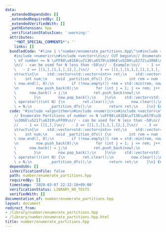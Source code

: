 ```yaml
---
data:
  _extendedDependsOn: []
  _extendedRequiredBy: []
  _extendedVerifiedWith: []
  _pathExtension: hpp
  _verificationStatusIcon: ':warning:'
  attributes:
    '*NOT_SPECIAL_COMMENTS*': ''
    links: []
  bundledCode: "#line 1 \"number/enumerate_partitions.hpp\"\n#include <algorithm>\n\
    #include <numeric>\n#include <vector>\n\n// CUT begin\n// Enumerate Partitions\
    \ of number <= N \uFF08\u81EA\u7136\u6570\u306E\u5206\u5272\u306E\u5217\u6319\uFF09\
    \n// - can be used for N less than ~50\n// - Example:\n//   - 1 => [[1,],]\n//\
    \   - 2 => [[1,],[1,1,],[2,],]\n//   - 3 => [[1,],[1,1,],[1,1,1,],[2,],[2,1,],[3,],]\n\
    struct\n{\n    std::vector<std::vector<int>> ret;\n    std::vector<int> now;\n\
    \    int num;\n    void _partition_dfs() {\n        int rem = num - std::accumulate(now.begin(),\
    \ now.end(), 0);\n        if (!now.empty()) rem = std::min(rem, now.back());\n\
    \n        now.push_back(0);\n        for (int j = 1; j <= rem; j++) {\n      \
    \      now.back() = j;\n            ret.push_back(now);\n            _partition_dfs();\n\
    \        }\n        now.pop_back();\n    }\n\n    std::vector<std::vector<int>>\
    \ operator()(int N) {\n        ret.clear();\n        now.clear();\n        num\
    \ = N;\n        _partition_dfs();\n        return ret;\n    }\n} EnumeratePartitions;\n"
  code: "#include <algorithm>\n#include <numeric>\n#include <vector>\n\n// CUT begin\n\
    // Enumerate Partitions of number <= N \uFF08\u81EA\u7136\u6570\u306E\u5206\u5272\
    \u306E\u5217\u6319\uFF09\n// - can be used for N less than ~50\n// - Example:\n\
    //   - 1 => [[1,],]\n//   - 2 => [[1,],[1,1,],[2,],]\n//   - 3 => [[1,],[1,1,],[1,1,1,],[2,],[2,1,],[3,],]\n\
    struct\n{\n    std::vector<std::vector<int>> ret;\n    std::vector<int> now;\n\
    \    int num;\n    void _partition_dfs() {\n        int rem = num - std::accumulate(now.begin(),\
    \ now.end(), 0);\n        if (!now.empty()) rem = std::min(rem, now.back());\n\
    \n        now.push_back(0);\n        for (int j = 1; j <= rem; j++) {\n      \
    \      now.back() = j;\n            ret.push_back(now);\n            _partition_dfs();\n\
    \        }\n        now.pop_back();\n    }\n\n    std::vector<std::vector<int>>\
    \ operator()(int N) {\n        ret.clear();\n        now.clear();\n        num\
    \ = N;\n        _partition_dfs();\n        return ret;\n    }\n} EnumeratePartitions;\n"
  dependsOn: []
  isVerificationFile: false
  path: number/enumerate_partitions.hpp
  requiredBy: []
  timestamp: '2020-03-07 22:32:10+09:00'
  verificationStatus: LIBRARY_NO_TESTS
  verifiedWith: []
documentation_of: number/enumerate_partitions.hpp
layout: document
redirect_from:
- /library/number/enumerate_partitions.hpp
- /library/number/enumerate_partitions.hpp.html
title: number/enumerate_partitions.hpp
---
```

